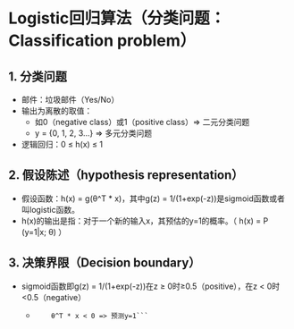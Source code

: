 # Logistic回归算法（分类问题：Classification problem）
## 1. 分类问题
  + 邮件：垃圾邮件（Yes/No）
  + 输出为离散的取值：
      + 如0（negative class）或1（positive class）=> 二元分类问题
      + y = {0, 1, 2, 3...} => 多元分类问题
  + 逻辑回归：0 ≤ h(x) ≤ 1
## 2. 假设陈述（hypothesis representation）
  + 假设函数：h(x) = g(θ^T * x)，其中g(z) = 1/(1+exp(-z))是sigmoid函数或者叫logistic函数。
  + h(x)的输出是指：对于一个新的输入x，其预估的y=1的概率。（ h(x) = P (y=1|x; θ) ）
## 3. 决策界限（Decision boundary）
  + sigmoid函数即g(z) = 1/(1+exp(-z))在z ≥ 0时≥0.5（positive），在z < 0时<0.5（negative）
    +   ```θ^T * x ≥ 0 => 预测y=1
            θ^T * x < 0 => 预测y=1```
